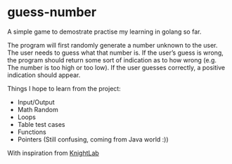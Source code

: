 # guess-number

A simple game to demostrate practise my learning in golang so far.

The program will first randomly generate a number unknown to the user. The user needs to guess what that number is. If the user’s guess is wrong, the program should return some sort of indication as to how wrong (e.g. The number is too high or too low). If the user guesses correctly, a positive indication should appear.

Things I hope to learn from the project:

* Input/Output
* Math Random
* Loops
* Table test cases
* Functions
* Pointers (Still confusing, coming from Java world :))

With inspiration from [KnightLab](https://knightlab.northwestern.edu/2014/06/05/five-mini-programming-projects-for-the-python-beginner/)